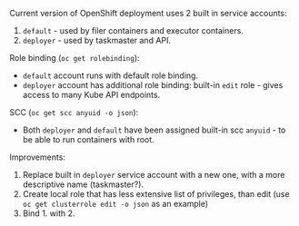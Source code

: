Current version of OpenShift deployment uses 2 built in service accounts:
1) `default` - used by filer containers and executor containers.
2) `deployer` - used by taskmaster and API.

Role binding (`oc get rolebinding`):
*   `default` account runs with default role binding.
*   `deployer` account has additional role binding: built-in `edit` role - gives access to many Kube API endpoints.

SCC (`oc get scc anyuid -o json`):
*   Both `deployer` and `default` have been assigned built-in scc `anyuid` - to be able to run containers with root.

Improvements:
1) Replace built in `deployer` service account with a new one, with a more descriptive name (taskmaster?).
2) Create local role that has less extensive list of privileges, than edit (use `oc get clusterrole edit -o json` as an example)
3) Bind 1. with 2.

